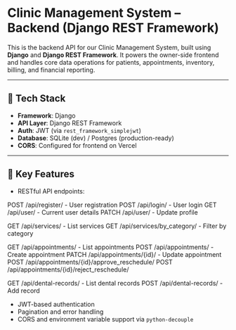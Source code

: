 # Clinic Management System – Backend (Django REST Framework)

This is the backend API for our Clinic Management System, built using **Django** and **Django REST Framework**. It powers the owner-side frontend and handles core data operations for patients, appointments, inventory, billing, and financial reporting.

---

## 🧩 Tech Stack

- **Framework**: Django
- **API Layer**: Django REST Framework
- **Auth**: JWT (via `rest_framework_simplejwt`)
- **Database**: SQLite (dev) / Postgres (production-ready)
- **CORS**: Configured for frontend on Vercel

---

## 📁 Key Features

- RESTful API endpoints:

POST   /api/register/          - User registration
POST   /api/login/             - User login
GET    /api/user/              - Current user details
PATCH  /api/user/              - Update profile

GET    /api/services/          - List services
GET    /api/services/by_category/ - Filter by category

GET    /api/appointments/      - List appointments
POST   /api/appointments/      - Create appointment
PATCH  /api/appointments/{id}/ - Update appointment
POST   /api/appointments/{id}/approve_reschedule/
POST   /api/appointments/{id}/reject_reschedule/

GET    /api/dental-records/    - List dental records
POST   /api/dental-records/    - Add record


- JWT-based authentication
- Pagination and error handling
- CORS and environment variable support via `python-decouple`

